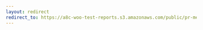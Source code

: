 ```yaml
---
layout: redirect
redirect_to: https://a8c-woo-test-reports.s3.amazonaws.com/public/pr-merge/44318/api/index.html
---
```

